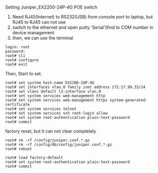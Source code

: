 Setting Juniper_EX2200-24P-4G POE switch  
  
1. Need RJ45(Internet) to RS232(USB) from console port to laptop, but RJ45 to RJ45 can not use  
2. switch to the ethernet and open putty 'Serial'(find to COM number in device management  
3. then, we can use the terminal  
  
```
login: root
password:
root# cli  
root# configure  
root# exit
```
Then, Start to set.  
```
root# set system host-name EX2200-24P-4G
root# set interfaces vlan.0 family inet address 172.17.99.33/24
root# set vlans default l3-interface vlan.0
root# set system services web-management http
root# set system services web-management https system-generated-certificate
root# set system services telnet
root# set system services ssh root-login allow
root# set system root-authentication plain-text-password
root# commit
```  
  
factory reset, but it can not clear completely
```
root# rm -rf /config/juniper.conf.*.gz
root# rm -rf /config/db/config/juniper.conf.*.gz
root# reboot

root# load factory-default
root# set system root-authentication plain-text-password
root# commit
```
